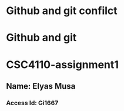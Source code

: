 
# Github and git confilct

# Github and git

# CSC4110-assignment1
## Name: Elyas Musa
### Access Id: Gi1667
